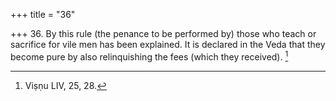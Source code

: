 +++
title = "36"

+++
36. By this rule (the penance to be performed by) those who teach or sacrifice for vile men has been explained. It is declared in the Veda that they become pure by also relinquishing the fees (which they received). [^25] 


[^25]:  Viṣṇu LIV, 25, 28.
